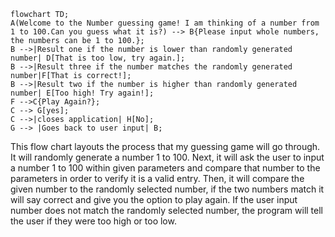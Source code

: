 ```mermaid
flowchart TD;
A(Welcome to the Number guessing game! I am thinking of a number from 1 to 100.Can you guess what it is?) --> B{Please input whole numbers, the numbers can be 1 to 100.};
B -->|Result one if the number is lower than randomly generated number| D[That is too low, try again.];
B -->|Result three if the number matches the randomly generated number|F[That is correct!];
B -->|Result two if the number is higher than randomly generated number| E[Too high! Try again!];
F -->C{Play Again?};
C --> G[yes];
C -->|closes application| H[No];
G --> |Goes back to user input| B;
```
This flow chart layouts the process that my guessing game will go through. It will randomly generate a number 1 to 100. Next, it will ask the user to input a number 1 to 100 within given parameters and compare that number to the parameters in order to verify it is a valid entry. Then, it will compare the given number to the randomly selected number, if the two numbers match it will say correct and give you the option to play again. If the user input number does not match the randomly selected number, the program will tell the user if they were too high or too low.

